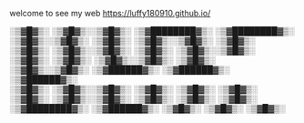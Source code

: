 welcome to see my web
https://luffy180910.github.io/

 ░▒▓█▓▒░        ░▒▓█▓▒░░▒▓█▓▒░ ░▒▓████████▓▒░ ░▒▓████████▓▒░ ░▒▓█▓▒░░▒▓█▓▒░ 
 ░▒▓█▓▒░        ░▒▓█▓▒░░▒▓█▓▒░ ░▒▓█▓▒░        ░▒▓█▓▒░        ░▒▓█▓▒░░▒▓█▓▒░ 
 ░▒▓█▓▒░        ░▒▓█▓▒░░▒▓█▓▒░ ░▒▓█▓▒░        ░▒▓█▓▒░        ░▒▓█▓▒░░▒▓█▓▒░ 
 ░▒▓█▓▒░        ░▒▓█▓▒░░▒▓█▓▒░ ░▒▓██████▓▒░   ░▒▓██████▓▒░    ░▒▓██████▓▒░  
 ░▒▓█▓▒░        ░▒▓█▓▒░░▒▓█▓▒░ ░▒▓█▓▒░        ░▒▓█▓▒░           ░▒▓█▓▒░     
 ░▒▓█▓▒░        ░▒▓█▓▒░░▒▓█▓▒░ ░▒▓█▓▒░        ░▒▓█▓▒░           ░▒▓█▓▒░     
 ░▒▓████████▓▒░  ░▒▓██████▓▒░  ░▒▓█▓▒░        ░▒▓█▓▒░           ░▒▓█▓▒░     
